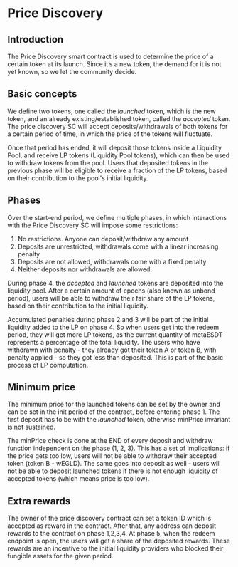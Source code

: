 # Price Discovery

## Introduction

The Price Discovery smart contract is used to determine the price of a certain token at its launch. Since it’s a new token, the demand for it is not yet known, so we let the community decide.

## Basic concepts

We define two tokens, one called the _launched_ token, which is the new token, and an already existing/established token, called the _accepted_ token. The price discovery SC will accept deposits/withdrawals of both tokens for a certain period of time, in which the price of the tokens will fluctuate.

Once that period has ended, it will deposit those tokens inside a Liquidity Pool, and receive LP tokens (Liquidity Pool tokens), which can then be used to withdraw tokens from the pool. Users that deposited tokens in the previous phase will be eligible to receive a fraction of the LP tokens, based on their contribution to the pool's initial liquidity.  

## Phases

Over the start-end period, we define multiple phases, in which interactions with the Price Discovery SC will impose some restrictions:

1) No restrictions. Anyone can deposit/withdraw any amount
2) Deposits are unrestricted, withdrawals come with a linear increasing penalty
3) Deposits are not allowed, withdrawals come with a fixed penalty
4) Neither deposits nor withdrawals are allowed.

During phase 4, the _accepted_ and _launched_ tokens are deposited into the liquidity pool. After a certain amount of epochs (also known as unbond period), users will be able to withdraw their fair share of the LP tokens, based on their contribution to the initial liquidity.

Accumulated penalties during phase 2 and 3 will be part of the initial liquidity added to the LP on phase 4. So when users get into the redeem period, they will get more LP tokens, as the current quantity of metaESDT represents a percentage of the total liquidity. The users who have withdrawn with penalty - they already got their token A or token B, with penalty applied - so they got less than deposited. This is part of the basic process of LP computation.

## Minimum price

The minimum price for the launched tokens can be set by the owner and can be set in the init period of the contract, before entering phase 1. The first deposit has to be with the _launched_ token, otherwise minPrice invariant is not sustained.

The minPrice check is done at the END of every deposit and withdraw function independent on the phase (1, 2, 3). This has a set of implications: if the price gets too low, users will not be able to withdraw their accepted token (token B - wEGLD). The same goes into deposit as well - users will not be able to deposit launched tokens if there is not enough liquidity of accepted tokens (which means price is too low).

## Extra rewards

The owner of the price discovery contract can set a token ID which is accepted as reward in the contract. After that, any address can deposit rewards to the contract on phase 1,2,3,4. At phase 5, when the redeem endpoint is open, the users will get a share of the deposited rewards. These rewards are an incentive to the initial liquidity providers who blocked their fungible assets for the given period.
